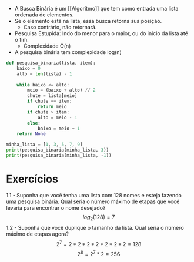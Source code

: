 - A Busca Binária é um [[Algoritmo]] que tem como entrada uma lista ordenada de elementos.
- Se o elemento está na lista, essa busca retorna sua posição.
	- Caso contrário, não retornará.
- Pesquisa Estupida: Indo do menor para o maior, ou do inicio da lista até o fim.
	- Complexidade O(n)
- A pesquisa binária tem complexidade log(n)

```python
def pesquisa_binaria(lista, item):
    baixo = 0
    alto = len(lista) - 1
    
    while baixo <= alto:
        meio = (baixo + alto) // 2
        chute = lista[meio]
        if chute == item:
            return meio
        if chute > item:
            alto = meio - 1
        else:
            baixo = meio + 1
    return None

minha_lista = [1, 3, 5, 7, 9]
print(pesquisa_binaria(minha_lista, 3)) 
print(pesquisa_binaria(minha_lista, -1))
```

# Exercícios 
1.1 - Suponha que você tenha uma lista com 128 nomes e esteja fazendo uma pesquisa binária. Qual seria o número máximo de etapas que você levaria para encontrar o nome desejado?
$$
	log_2(128) = 7
$$
1.2 - Suponha que você duplique o tamanho da lista. Qual seria o número máximo de etapas agora?
$$
	2^7 = 2*2*2*2*2*2*2 = 128
$$$$
	2^8 = 2^7 * 2 = 256
$$
